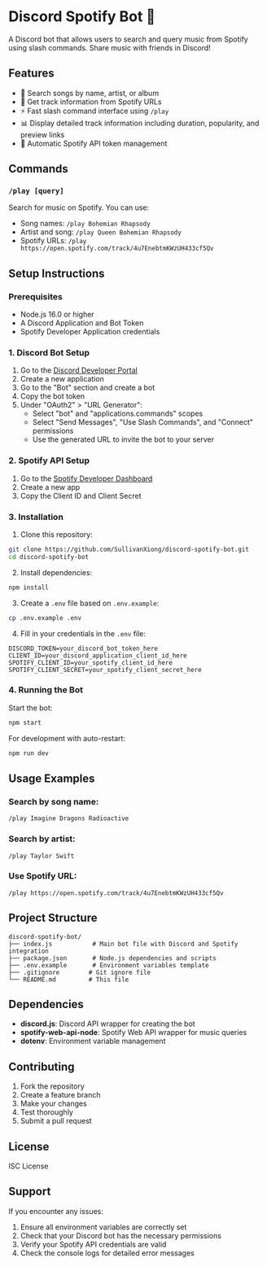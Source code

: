 # Discord Spotify Bot 🎵

A Discord bot that allows users to search and query music from Spotify using slash commands. Share music with friends in Discord!

## Features

- 🎵 Search songs by name, artist, or album
- 🔗 Get track information from Spotify URLs
- ⚡ Fast slash command interface using `/play`
- 📊 Display detailed track information including duration, popularity, and preview links
- 🔄 Automatic Spotify API token management

## Commands

### `/play [query]`
Search for music on Spotify. You can use:
- Song names: `/play Bohemian Rhapsody`
- Artist and song: `/play Queen Bohemian Rhapsody`
- Spotify URLs: `/play https://open.spotify.com/track/4u7EnebtmKWzUH433cf5Qv`

## Setup Instructions

### Prerequisites
- Node.js 16.0 or higher
- A Discord Application and Bot Token
- Spotify Developer Application credentials

### 1. Discord Bot Setup

1. Go to the [Discord Developer Portal](https://discord.com/developers/applications)
2. Create a new application
3. Go to the "Bot" section and create a bot
4. Copy the bot token
5. Under "OAuth2" > "URL Generator":
   - Select "bot" and "applications.commands" scopes
   - Select "Send Messages", "Use Slash Commands", and "Connect" permissions
   - Use the generated URL to invite the bot to your server

### 2. Spotify API Setup

1. Go to the [Spotify Developer Dashboard](https://developer.spotify.com/dashboard)
2. Create a new app
3. Copy the Client ID and Client Secret

### 3. Installation

1. Clone this repository:
```bash
git clone https://github.com/SullivanXiong/discord-spotify-bot.git
cd discord-spotify-bot
```

2. Install dependencies:
```bash
npm install
```

3. Create a `.env` file based on `.env.example`:
```bash
cp .env.example .env
```

4. Fill in your credentials in the `.env` file:
```env
DISCORD_TOKEN=your_discord_bot_token_here
CLIENT_ID=your_discord_application_client_id_here
SPOTIFY_CLIENT_ID=your_spotify_client_id_here
SPOTIFY_CLIENT_SECRET=your_spotify_client_secret_here
```

### 4. Running the Bot

Start the bot:
```bash
npm start
```

For development with auto-restart:
```bash
npm run dev
```

## Usage Examples

### Search by song name:
```
/play Imagine Dragons Radioactive
```

### Search by artist:
```
/play Taylor Swift
```

### Use Spotify URL:
```
/play https://open.spotify.com/track/4u7EnebtmKWzUH433cf5Qv
```

## Project Structure

```
discord-spotify-bot/
├── index.js           # Main bot file with Discord and Spotify integration
├── package.json       # Node.js dependencies and scripts
├── .env.example       # Environment variables template
├── .gitignore        # Git ignore file
└── README.md         # This file
```

## Dependencies

- **discord.js**: Discord API wrapper for creating the bot
- **spotify-web-api-node**: Spotify Web API wrapper for music queries
- **dotenv**: Environment variable management

## Contributing

1. Fork the repository
2. Create a feature branch
3. Make your changes
4. Test thoroughly
5. Submit a pull request

## License

ISC License

## Support

If you encounter any issues:
1. Ensure all environment variables are correctly set
2. Check that your Discord bot has the necessary permissions
3. Verify your Spotify API credentials are valid
4. Check the console logs for detailed error messages
